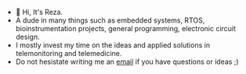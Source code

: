 - 👋 Hi, It's Reza. 
-  A dude in many things such as embedded systems, RTOS, bioinstrumentation projects, general programming, electronic circuit design.
- I mostly invest my time on the ideas and applied solutions in telemonitoring and telemedicine.
- Do not hesistate writing me an [email](mailto:mr.naeemabadi@gmail.com) if you have questions or ideas ;) 

<!---
rezaneam/rezaneam is a ✨ special ✨ repository because its `README.md` (this file) appears on your GitHub profile.
You can click the Preview link to take a look at your changes.
--->
